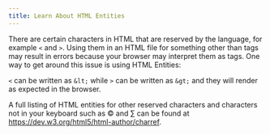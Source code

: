 ```yaml
---
title: Learn About HTML Entities
---
```

There are certain characters in HTML that are reserved by the language, for example `<` and `>`. Using them in an HTML file for something other than tags may result in errors because your browser may interpret them as tags. One way to get around this issue is using HTML Entities:

`<` can be written as `&lt;` while `>` can be written as `&gt;` and they will render as expected in the browser.

A full listing of HTML entities for other reserved characters and characters not in your keyboard such as © and ∑ can be found at <a href='https://dev.w3.org/html5/html-author/charref' target='_blank' rel='nofollow'>https://dev.w3.org/html5/html-author/charref</a>.